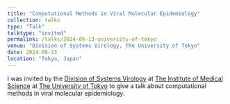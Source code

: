 ```yaml
---
title: "Computational Methods in Viral Molecular Epidemiology"
collection: talks
type: "Talk"
talktype: "invited"
permalink: /talks/2024-09-13-university-of-tokyo
venue: "Division of Systems Virology, The University of Tokyo"
date: 2024-09-13
location: "Tokyo, Japan"
---
```

I was invited by the <a href="https://www.ims.u-tokyo.ac.jp/imsut/en/lab/ggclink/section04.html" target="_blank">Division of Systems Virology</a> at <a href="https://www.ims.u-tokyo.ac.jp/imsut/en/index.html" target="_blank">The Institute of Medical Science</a> at <a href="https://www.u-tokyo.ac.jp/en/" target="_blank">The University of Tokyo</a> to give a talk about computational methods in viral molecular epidemiology.
